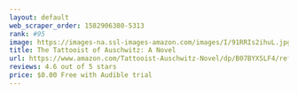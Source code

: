 ```yaml
---
layout: default 
﻿web_scraper_order: 1582906380-5313
rank: #95
image: https://images-na.ssl-images-amazon.com/images/I/91RRIs2ihuL.jpg
title: The Tattooist of Auschwitz: A Novel
url: https://www.amazon.com/Tattooist-Auschwitz-Novel/dp/B07BYXSLF4/ref=zg_mw_audible_95?_encoding=UTF8&psc=1&refRID=8A6QF3909XK0JHQBT5YX
reviews: 4.6 out of 5 stars
price: $0.00 Free with Audible trial
---
```

